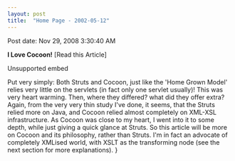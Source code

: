 ```yaml
---
layout: post
title:  "Home Page - 2002-05-12"
---
```


Post date: Nov 29, 2008 3:30:40 AM

**I Love Cocoon!** [Read this Article]

<div>
<div>
<div>
<div>Unsupported embed</div>
</div>
</div>
</div>

Put very simply: Both Struts and Cocoon, just like the 'Home Grown Model' relies very little on the servlets (in fact only one servlet usually)! This was very heart warming. Then, where they differed? what did they offer extra? Again, from the very very thin study I've done, it seems, that the Struts relied more on Java, and Cocoon relied almost completely on XML-XSL infrastructure. As Cocoon was close to my heart, I went into it to some depth, while just giving a quick glance at Struts. So this article will be more on Cocoon and its philosophy, rather than Struts. I'm in fact an advocate of completely XMLised world, with XSLT as the transforming node (see the next section for more explanations).
}
